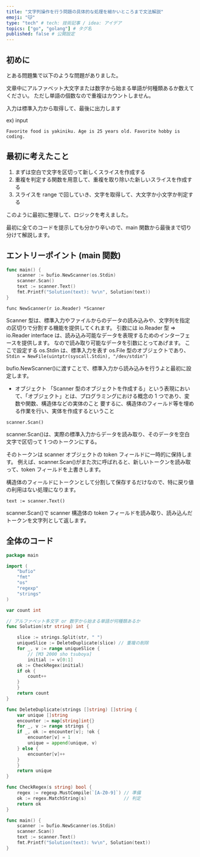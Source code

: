 ```yaml
---
title: "文字列操作を行う問題の具体的な処理を細かいところまで文法解説"
emoji: "😽"
type: "tech" # tech: 技術記事 / idea: アイデア
topics: ["go", "golang"] # タグ名
published: false # 公開設定
---
```


## 初めに

とある問題集で以下のような問題がありました。

文章中にアルファベット大文字または数字から始まる単語が何種類あるか数えてください。
ただし単語の個数なので重複はカウントしません。

入力は標準入力から取得して、最後に出力します

ex) input

`Favorite food is yakiniku. Age is 25 years old. Favorite hobby is coding.`

## 最初に考えたこと

1. まずは空白で文字を区切って新しくスライスを作成する
2. 重複を判定する関数を用意して、重複を取り除いた新しいスライスを作成する
3. スライスを range で回していき、文字を取得して、大文字か小文字か判定する

このように最初に整理して、ロジックを考えました。

最初に全てのコードを提示しても分かり辛いので、main 関数から最後まで切り分けて解説します。

## エントリーポイント (main 関数)

```go
func main() {
    scanner := bufio.NewScanner(os.Stdin)
    scanner.Scan()
    text := scanner.Text()
    fmt.Printf("Solution(text): %v\n", Solution(text))
}
```

`func NewScanner(r io.Reader) *Scanner`

Scanner 型は、標準入力やファイルからのデータの読み込みや、文字列を指定の区切りで分割する機能を提供してくれます。
引数には io.Reader 型 => io.Reader interface は、読み込み可能なデータを表現するためのインターフェースを提供します。
なので読み取り可能なデータを引数にとってあげます。
ここで設定する os.Stdin は、標準入力を表す os.File 型のオブジェクトであり、`Stdin = NewFile(uintptr(syscall.Stdin), "/dev/stdin")`

bufio.NewScanner()に渡すことで、標準入力から読み込みを行うよと最初に設定します。

- オブジェクト
  「Scanner 型のオブジェクトを作成する」という表現において、「オブジェクト」とは、プログラミングにおける概念の 1 つであり、変数や関数、構造体などの実体のこと
  要するに、構造体のフィールド等を埋める作業を行い、実体を作成するということ

`scanner.Scan()`

scanner.Scan()は、実際の標準入力からデータを読み取り、そのデータを空白文字で区切って 1 つのトークンにする。

そのトークンは scanner オブジェクトの token フィールドに一時的に保持します。
例えば、scanner.Scan()がまた次に呼ばれると、新しいトークンを読み取って、token フィールドを上書きします。

構造体のフィールドにトークンとして分割して保存するだけなので、特に戻り値の利用はない処理になります。

`text := scanner.Text()`

scanner.Scan()で scanner 構造体の token フィールドを読み取り、読み込んだトークンを文字列として返します。

## 全体のコード

```go
package main

import (
    "bufio"
    "fmt"
    "os"
    "regexp"
    "strings"
)

var count int

// アルファベット多文字 or 数字から始まる単語が何種類あるか
func Solution(str string) int {

    slice := strings.Split(str, " ")
    uniqueSlice := DeleteDuplicate(slice) // 重複の削除
    for _, v := range uniqueSlice {
        // [M3 2000 sho tsuboya]
        initial := v[0:1]
    ok := CheckRegex(initial)
    if ok {
        count++
    }
    }
    return count
}

func DeleteDuplicate(strings []string) []string {
    var unique []string
    encounter := map[string]int{}
    for _, v := range strings {
    if _, ok := encounter[v]; !ok {
        encounter[v] = 1
        unique = append(unique, v)
    } else {
        encounter[v]++
    }
    }
    return unique
}

func CheckRegex(s string) bool {
    regex := regexp.MustCompile(`[A-Z0-9]`) // 準備
    ok := regex.MatchString(s)              // 判定
    return ok
}

func main() {
    scanner := bufio.NewScanner(os.Stdin)
    scanner.Scan()
    text := scanner.Text()
    fmt.Printf("Solution(text): %v\n", Solution(text))
}

```
